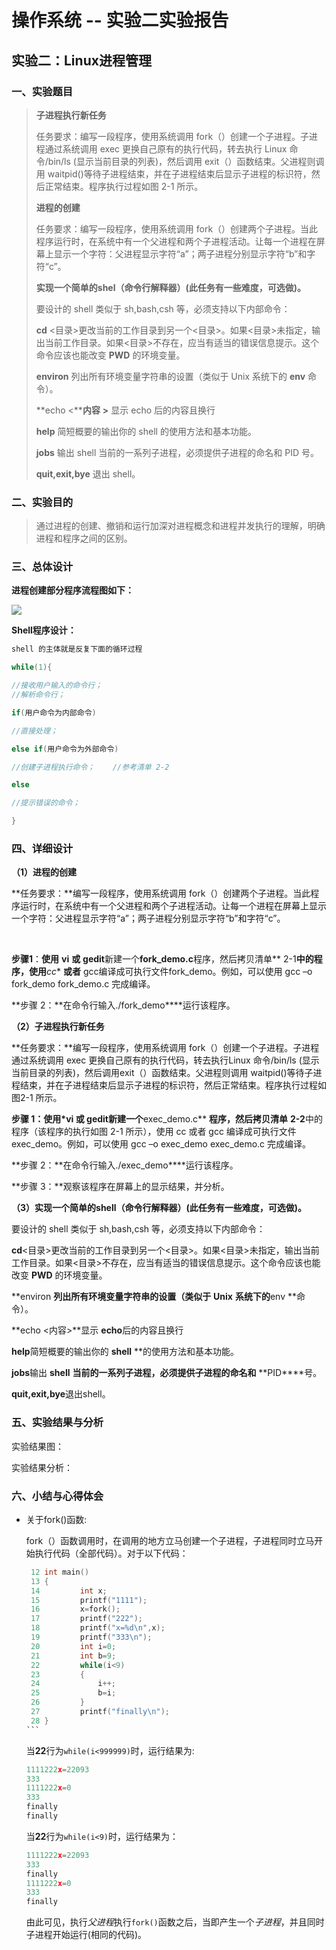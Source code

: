 # 操作系统 -- 实验二实验报告

## 实验二：Linux进程管理

### 一、实验题目

> **子进程执行新任务**
>
> 任务要求：编写一段程序，使用系统调用 fork（）创建一个子进程。子进程通过系统调用 exec 更换自己原有的执行代码，转去执行 Linux 命令/bin/ls (显示当前目录的列表)，然后调用 exit（）函数结束。父进程则调用 waitpid()等待子进程结束，并在子进程结束后显示子进程的标识符，然后正常结束。程序执行过程如图 2-1 所示。
>
> **进程的创建**
>
> 任务要求：编写一段程序，使用系统调用 fork（）创建两个子进程。当此程序运行时，在系统中有一个父进程和两个子进程活动。让每一个进程在屏幕上显示一个字符：父进程显示字符“a”；两子进程分别显示字符“b”和字符“c”。
>
> **实现一个简单的shel（命令行解释器）(此任务有一些难度，可选做)。**
>
> 要设计的 shell 类似于 sh,bash,csh 等，必须支持以下内部命令：
>
> **cd** <目录>更改当前的工作目录到另一个<目录>。如果<目录>未指定，输出当前工作目录。如果<目录>不存在，应当有适当的错误信息提示。这个命令应该也能改变 **PWD** 的环境变量。
>
> **environ** 列出所有环境变量字符串的设置（类似于 Unix 系统下的 **env** 命令）。
>
> **echo <****内容** **>** 显示 echo 后的内容且换行
>
> **help** 简短概要的输出你的 shell 的使用方法和基本功能。
>
> **jobs** 输出 shell 当前的一系列子进程，必须提供子进程的命名和 PID 号。
>
> **quit,exit,bye** 退出 shell。

### 二、实验目的

> 通过进程的创建、撤销和运行加深对进程概念和进程并发执行的理解，明确进程和程序之间的区别。

### 三、总体设计

**进程创建部分程序流程图如下：**

![](http://wx2.sinaimg.cn/mw690/0060lm7Tly1fszwtaivv2j30rm0570ug.jpg)

**Shell程序设计：**

```c++
shell 的主体就是反复下面的循环过程

while(1){

//接收用户输入的命令行；
//解析命令行；

if(用户命令为内部命令)

//直接处理；

else if(用户命令为外部命令)

//创建子进程执行命令；	//参考清单 2-2

else

//提示错误的命令；

}
```



### 四、详细设计

**（1）进程的创建**

**任务要求：**编写一段程序，使用系统调用 fork（）创建两个子进程。当此程序运行时，在系统中有一个父进程和两个子进程活动。让每一个进程在屏幕上显示一个字符：父进程显示字符“a”；两子进程分别显示字符“b”和字符“c”。

 

**步骤1**：**使用** **vi** **或** **gedit**新建一个**fork_demo.c**程序，然后拷贝清单** 2-1**中的程序，使用***cc** **或者** gcc编译成可执行文件fork_demo。例如，可以使用 gcc –o fork_demo fork_demo.c 完成编译。

**步骤 2：**在命令行输入./fork_demo****运行该程序。



**（2）子进程执行新任务**

**任务要求：**编写一段程序，使用系统调用 fork（）创建一个子进程。子进程通过系统调用 exec 更换自己原有的执行代码，转去执行Linux 命令/bin/ls (显示当前目录的列表)，然后调用exit（）函数结束。父进程则调用 waitpid()等待子进程结束，并在子进程结束后显示子进程的标识符，然后正常结束。程序执行过程如图2-1 所示。 

**步骤 1：**使用*vi** **或** **gedit**新建一个**exec_demo.c** **程序，然后拷贝清单** **2-2**中的程序（该程序的执行如图 2-1 所示），使用 cc 或者 gcc 编译成可执行文件exec_demo。例如，可以使用 gcc –o exec_demo exec_demo.c 完成编译。

**步骤 2：**在命令行输入./exec_demo****运行该程序。

**步骤 3：**观察该程序在屏幕上的显示结果，并分析。



**（3）实现一个简单的shell（命令行解释器）(此任务有一些难度，可选做)。**

要设计的 shell 类似于 sh,bash,csh 等，必须支持以下内部命令：

**cd**<目录>更改当前的工作目录到另一个<目录>。如果<目录>未指定，输出当前工作目录。如果<目录>不存在，应当有适当的错误信息提示。这个命令应该也能改变 **PWD** 的环境变量。

**environ **列出所有环境变量字符串的设置（类似于** **Unix** **系统下的**env **命令）。

**echo <内容>**显示 **echo**后的内容且换行

**help**简短概要的输出你的 **shell** **的使用方法和基本功能。

**jobs**输出 **shell** **当前的一系列子进程，必须提供子进程的命名和** **PID****号。

**quit,exit,bye**退出shell。 



### 五、实验结果与分析

实验结果图：

实验结果分析：

### 六、小结与心得体会

- 关于fork()函数:

  fork（）函数调用时，在调用的地方立马创建一个子进程，子进程同时立马开始执行代码（全部代码）。对于以下代码：

  ```c
   12 int main()
   13 {
   14         int x;
   15         printf("1111");
   16         x=fork();
   17         printf("222");
   18         printf("x=%d\n",x);
   19         printf("333\n");
   20         int i=0;
   21         int b=9;
   22         while(i<9)
   23         {
   24             i++;
   25             b=i;
   26         }
   27         printf("finally\n");
   28 }
  ​```
  ```

  当**22**行为`while(i<999999)`时，运行结果为:

  ```c
  1111222x=22093
  333
  1111222x=0
  333
  finally
  finally 
  ```

  当**22**行为`while(i<9)`时，运行结果为：

  ```c
  1111222x=22093
  333
  finally
  1111222x=0
  333
  finally 
  ```

  由此可见，执行*父进程*执行`fork()`函数之后，当即产生一个*子进程*，并且同时子进程开始运行(相同的代码)。
